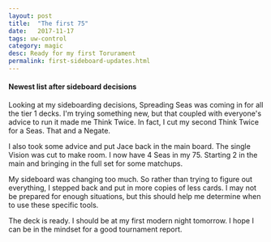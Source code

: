 ```yaml
---
layout: post
title:  "The first 75"
date:   2017-11-17
tags: uw-control
category: magic
desc: Ready for my first Torurament
permalink: first-sideboard-updates.html
---
```


#### Newest list after sideboard decisions

Looking at my sideboarding decisions, <span showcard>Spreading Seas</span> was coming in for all the tier 1 decks. I'm trying something new, but that coupled with everyone's advice to run it made me <span showcard>Think Twice</span>. In fact, I cut my second <span showcard>Think Twice</span> for a Seas. That and a <span showcard>Negate</span>.

I also took some advice and put <span showcard="Jace, Architect of Thought">Jace</span> back in the main board. The single <span showcard="Ancestral Vision">Vision</span> was cut to make room. I now have 4 Seas in my 75. Starting 2 in the main and bringing in the full set for some matchups.

My sideboard was changing too much. So rather than trying to figure out everything, I stepped back and put in more copies of less cards. I may not be prepared for enough situations, but this should help me determine when to use these specific tools.

The deck is ready. I should be at my first modern night tomorrow. I hope I can be in the mindset for a good tournament report.
